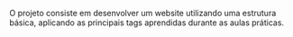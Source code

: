 O projeto consiste em desenvolver um website utilizando uma estrutura básica, aplicando as principais tags aprendidas durante as aulas práticas.
